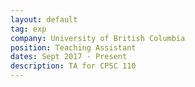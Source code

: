 ```yaml
---
layout: default
tag: exp
company: University of British Columbia
position: Teaching Assistant
dates: Sept 2017 - Present
description: TA for CPSC 110
---
```



